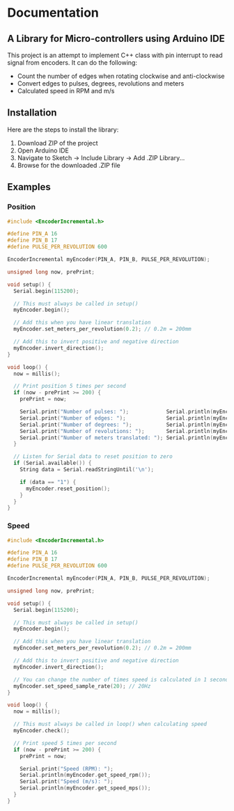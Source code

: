 # Documentation

## A Library for Micro-controllers using Arduino IDE

This project is an attempt to implement C++ class with pin interrupt to read signal from encoders. It can do the following:

* Count the number of edges when rotating clockwise and anti-clockwise
* Convert edges to pulses, degrees, revolutions and meters
* Calculated speed in RPM and m/s

## Installation

Here are the steps to install the library:

1. Download ZIP of the project
2. Open Arduino IDE
3. Navigate to Sketch -> Include Library -> Add .ZIP Library...
4. Browse for the downloaded .ZIP file

## Examples

### Position
```cpp
#include <EncoderIncremental.h>

#define PIN_A 16
#define PIN_B 17
#define PULSE_PER_REVOLUTION 600

EncoderIncremental myEncoder(PIN_A, PIN_B, PULSE_PER_REVOLUTION);

unsigned long now, prePrint;

void setup() {
  Serial.begin(115200);

  // This must always be called in setup()
  myEncoder.begin();

  // Add this when you have linear translation
  myEncoder.set_meters_per_revolution(0.2); // 0.2m = 200mm

  // Add this to invert positive and negative direction
  myEncoder.invert_direction();
}

void loop() {
  now = millis();

  // Print position 5 times per second
  if (now - prePrint >= 200) {
    prePrint = now;

    Serial.print("Number of pulses: ");            Serial.println(myEncoder.get_position_pulse());
    Serial.print("Number of edges: ");             Serial.println(myEncoder.get_position_edge());
    Serial.print("Number of degrees: ");           Serial.println(myEncoder.get_position_degree());
    Serial.print("Number of revolutions: ");       Serial.println(myEncoder.get_position_revolution());
    Serial.print("Number of meters translated: "); Serial.println(myEncoder.get_position_meter());
  }

  // Listen for Serial data to reset position to zero
  if (Serial.available()) {
    String data = Serial.readStringUntil('\n');

    if (data == "1") {
      myEncoder.reset_position();
    }
  }
}

```

### Speed
```cpp
#include <EncoderIncremental.h>

#define PIN_A 16
#define PIN_B 17
#define PULSE_PER_REVOLUTION 600

EncoderIncremental myEncoder(PIN_A, PIN_B, PULSE_PER_REVOLUTION);

unsigned long now, prePrint;

void setup() {
  Serial.begin(115200);

  // This must always be called in setup()
  myEncoder.begin();

  // Add this when you have linear translation
  myEncoder.set_meters_per_revolution(0.2); // 0.2m = 200mm

  // Add this to invert positive and negative direction
  myEncoder.invert_direction();

  // You can change the number of times speed is calculated in 1 second, default is 10Hz
  myEncoder.set_speed_sample_rate(20); // 20Hz
}

void loop() {
  now = millis();

  // This must always be called in loop() when calculating speed
  myEncoder.check();

  // Print speed 5 times per second
  if (now - prePrint >= 200) {
    prePrint = now;

    Serial.print("Speed (RPM): ");
    Serial.println(myEncoder.get_speed_rpm());
    Serial.print("Speed (m/s): ");
    Serial.println(myEncoder.get_speed_mps());
  }
}

```